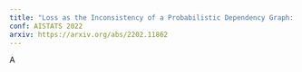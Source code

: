 ```yaml
---
title: "Loss as the Inconsistency of a Probabilistic Dependency Graph: Choose Your Model, not Your Loss Function"
conf: AISTATS 2022
arxiv: https://arxiv.org/abs/2202.11862
---
```


A